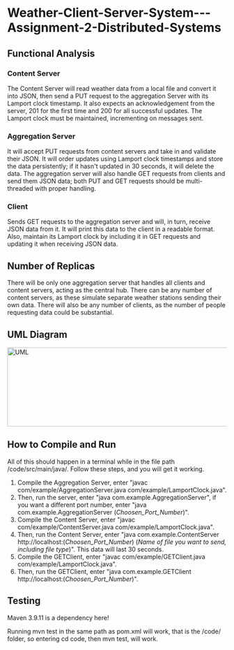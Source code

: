 # Weather-Client-Server-System---Assignment-2-Distributed-Systems

## Functional Analysis

### Content Server

The Content Server will read weather data from a local file and convert it into JSON, then send a PUT request to the aggregation Server with its Lamport clock timestamp. It also expects an acknowledgement from the server, 201 for the first time and 200 for all successful updates. The Lamport clock must be maintained, incrementing on messages sent. 

### Aggregation Server

It will accept PUT requests from content servers and take in and validate their JSON. It will order updates using Lamport clock timestamps and store the data persistently; if it hasn't updated in 30 seconds, it will delete the data. The aggregation server will also handle GET requests from clients and send them JSON data; both PUT and GET requests should be multi-threaded with proper handling. 

### Client

Sends GET requests to the aggregation server and will, in turn, receive JSON data from it. It will print this data to the client in a readable format. Also, maintain its Lamport clock by including it in GET requests and updating it when receiving JSON data. 

## Number of Replicas

There will be only one aggregation server that handles all clients and content servers, acting as the central hub. There can be any number of content servers, as these simulate separate weather stations sending their own data. There will also be any number of clients, as the number of people requesting data could be substantial.

## UML Diagram

<img width="802" height="181" alt="UML" src="https://github.com/user-attachments/assets/b6a8c24b-f872-4642-b449-914af86aa4f6" />

## How to Compile and Run

All of this should happen in a terminal while in the file path /code/src/main/java/. Follow these steps, and you will get it working.

1. Compile the Aggregation Server, enter "javac com/example/AggregationServer.java com/example/LamportClock.java".
2. Then, run the server, enter "java com.example.AggregationServer", if you want a different port number, enter "java com.example.AggregationServer (*Choosen_Port_Number*)".
3. Compile the Content Server, enter "javac com/example/ContentServer.java com/example/LamportClock.java".
4. Then, run the Content Server, enter "java com.example.ContentServer http://localhost:(*Choosen_Port_Number*) (*Name of file you want to send, including file type*)". This data will last 30 seconds.
5. Compile the GETClient, enter "javac com/example/GETClient.java com/example/LamportClock.java".
6. Then, run the GETClient, enter "java com.example.GETClient http://localhost:(*Choosen_Port_Number*)".

## Testing

Maven 3.9.11 is a dependency here!

Running mvn test in the same path as pom.xml will work, that is the /code/ folder, so entering cd code, then mvn test, will work.
